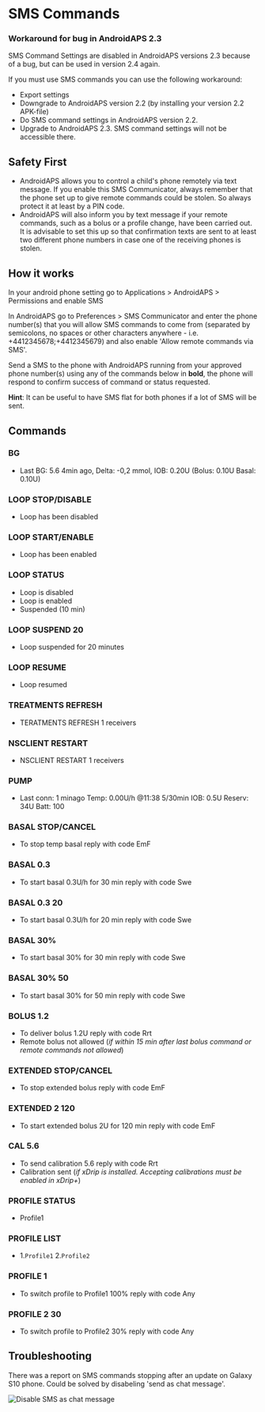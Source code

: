 # SMS Commands

### Workaround for bug in AndroidAPS 2.3

SMS Command Settings are disabled in AndroidAPS versions 2.3 because of a bug, but can be used in version 2.4 again.

If you must use SMS commands you can use the following workaround:
* Export settings
* Downgrade to AndroidAPS version 2.2 (by installing your version 2.2 APK-file)
* Do SMS command settings in AndroidAPS version 2.2.
* Upgrade to AndroidAPS 2.3. SMS command settings will not be accessible there.


## Safety First

* AndroidAPS allows you to control a child's phone remotely via text message. If you enable this SMS Communicator, always remember that the phone set up to give remote commands could be stolen. So always protect it at least by a PIN code.
* AndroidAPS will also inform you by text message if your remote commands, such as a bolus or a profile change, have been carried out. It is advisable to set this up so that confirmation texts are sent to at least two different phone numbers in case one of the receiving phones is stolen.

## How it works

In your android phone setting go to Applications > AndroidAPS > Permissions and enable SMS

In AndroidAPS go to Preferences > SMS Communicator and enter the phone number(s) that you will allow SMS commands to come from (separated by semicolons, no spaces or other characters anywhere - i.e. +4412345678;+4412345679) and also enable 'Allow remote commands via SMS'.

Send a SMS to the phone with AndroidAPS running from your approved phone number(s) using any of the commands below in **bold**, the phone will respond to confirm success of command or status requested.

**Hint**: It can be useful to have SMS flat for both phones if a lot of SMS will be sent.

## Commands

### BG
- Last BG: 5.6 4min ago, Delta: -0,2 mmol, IOB: 0.20U (Bolus: 0.10U Basal: 0.10U)
### LOOP STOP/DISABLE
- Loop has been disabled
### LOOP START/ENABLE
- Loop has been enabled
### LOOP STATUS
- Loop is disabled
- Loop is enabled
- Suspended (10 min)
### LOOP SUSPEND 20
- Loop suspended for 20 minutes
### LOOP RESUME
- Loop resumed
### TREATMENTS REFRESH
- TERATMENTS REFRESH 1 receivers
### NSCLIENT RESTART
- NSCLIENT RESTART 1 receivers
### PUMP
- Last conn: 1 minago Temp: 0.00U/h @11:38 5/30min IOB: 0.5U Reserv: 34U Batt: 100
### BASAL STOP/CANCEL
- To stop temp basal reply with code EmF
### BASAL 0.3
- To start basal 0.3U/h for 30 min reply with code Swe
### BASAL 0.3 20
- To start basal 0.3U/h for 20 min reply with code Swe
### BASAL 30%
- To start basal 30% for 30 min reply with code Swe
### BASAL 30% 50
- To start basal 30% for 50 min reply with code Swe
### BOLUS 1.2
- To deliver bolus 1.2U reply with code Rrt
- Remote bolus not allowed (_if within 15 min after last bolus command or remote commands not allowed_)
### EXTENDED STOP/CANCEL
- To stop extended bolus reply with code EmF
### EXTENDED 2 120
- To start extended bolus 2U for 120 min reply with code EmF
### CAL 5.6
- To send calibration 5.6 reply with code Rrt
- Calibration sent (_if xDrip is installed. Accepting calibrations must be enabled in xDrip+_)
### PROFILE STATUS
- Profile1
### PROFILE LIST
- 1.`Profile1` 2.`Profile2`
### PROFILE 1
- To switch profile to Profile1 100% reply with code Any
### PROFILE 2 30
- To switch profile to Profile2 30% reply with code Any

## Troubleshooting

There was a report on SMS commands stopping after an update on Galaxy S10 phone. Could be solved by disabeling 'send as chat message'.

![Disable SMS as chat message](../images/SMSdisableChat.png)
